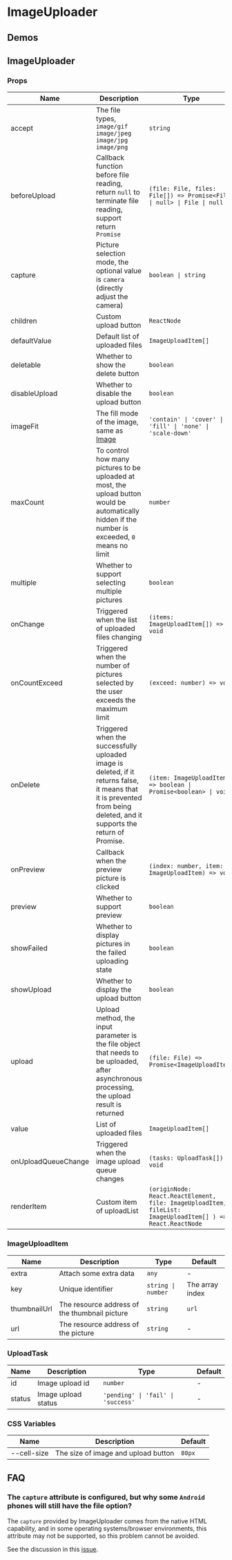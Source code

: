 # ImageUploader <Experimental></Experimental>

## Demos

<code src="./demos/demo1.tsx"></code>

<code src="./demos/demo2.tsx"></code>

## ImageUploader

### Props

| Name                | Description                                                                                                                                                              | Type                                                                                                       | Default   |
| ------------------- | ------------------------------------------------------------------------------------------------------------------------------------------------------------------------ | ---------------------------------------------------------------------------------------------------------- | --------- |
| accept              | The file types, `image/gif` `image/jpeg` `image/jpg` `image/png`                                                                                                         | `string`                                                                                                   | `image/*` |
| beforeUpload        | Callback function before file reading, return `null` to terminate file reading, support return `Promise`                                                                 | `(file: File, files: File[]) => Promise<File \| null> \| File \| null`                                     | -         |
| capture             | Picture selection mode, the optional value is `camera` (directly adjust the camera)                                                                                      | `boolean \| string`                                                                                        | -         |
| children            | Custom upload button                                                                                                                                                     | `ReactNode`                                                                                                | -         |
| defaultValue        | Default list of uploaded files                                                                                                                                           | `ImageUploadItem[]`                                                                                        | -         |
| deletable           | Whether to show the delete button                                                                                                                                        | `boolean`                                                                                                  | `true`    |
| disableUpload       | Whether to disable the upload button                                                                                                                                     | `boolean`                                                                                                  | `false`   |
| imageFit            | The fill mode of the image, same as [Image](/components/image#props)                                                                                                     | `'contain' \| 'cover' \| 'fill' \| 'none' \| 'scale-down'`                                                 | `cover`   |
| maxCount            | To control how many pictures to be uploaded at most, the upload button would be automatically hidden if the number is exceeded, `0` means no limit                       | `number`                                                                                                   | `0`       |
| multiple            | Whether to support selecting multiple pictures                                                                                                                           | `boolean`                                                                                                  | `false`   |
| onChange            | Triggered when the list of uploaded files changing                                                                                                                       | `(items: ImageUploadItem[]) => void`                                                                       | -         |
| onCountExceed       | Triggered when the number of pictures selected by the user exceeds the maximum limit                                                                                     | `(exceed: number) => void`                                                                                 | -         |
| onDelete            | Triggered when the successfully uploaded image is deleted, if it returns false, it means that it is prevented from being deleted, and it supports the return of Promise. | `(item: ImageUploadItem) => boolean \| Promise<boolean> \| void`                                           | -         |
| onPreview           | Callback when the preview picture is clicked                                                                                                                             | `(index: number, item: ImageUploadItem) => void`                                                           | -         |
| preview             | Whether to support preview                                                                                                                                               | `boolean`                                                                                                  | `true`    |
| showFailed          | Whether to display pictures in the failed uploading state                                                                                                                | `boolean`                                                                                                  | `true`    |
| showUpload          | Whether to display the upload button                                                                                                                                     | `boolean`                                                                                                  | `true`    |
| upload              | Upload method, the input parameter is the file object that needs to be uploaded, after asynchronous processing, the upload result is returned                            | `(file: File) => Promise<ImageUploadItem>`                                                                 | -         |
| value               | List of uploaded files                                                                                                                                                   | `ImageUploadItem[]`                                                                                        | -         |
| onUploadQueueChange | Triggered when the image upload queue changes                                                                                                                            | `(tasks: UploadTask[]) => void`                                                                            |
| renderItem          | Custom item of uploadList                                                                                                                                                | `(originNode: React.ReactElement, file: ImageUploadItem, fileList: ImageUploadItem[] ) => React.ReactNode` | -         |

### ImageUploadItem

| Name         | Description                                   | Type               | Default         |
| ------------ | --------------------------------------------- | ------------------ | --------------- |
| extra        | Attach some extra data                        | `any`              | -               |
| key          | Unique identifier                             | `string \| number` | The array index |
| thumbnailUrl | The resource address of the thumbnail picture | `string`           | `url`           |
| url          | The resource address of the picture           | `string`           | -               |

### UploadTask

| Name   | Description         | Type                               | Default |
| ------ | ------------------- | ---------------------------------- | ------- |
| id     | Image upload id     | `number`                           | -       |
| status | Image upload status | `'pending' \| 'fail' \| 'success'` | -       |

### CSS Variables

| Name        | Description                         | Default |
| ----------- | ----------------------------------- | ------- |
| --cell-size | The size of image and upload button | `80px`  |

## FAQ

### The `capture` attribute is configured, but why some `Android` phones will still have the file option?

The `capture` provided by ImageUploader comes from the native HTML capability, and in some operating systems/browser environments, this attribute may not be supported, so this problem cannot be avoided.

See the discussion in this [issue](https://github.com/ant-design/ant-design-mobile/issues/5254).
